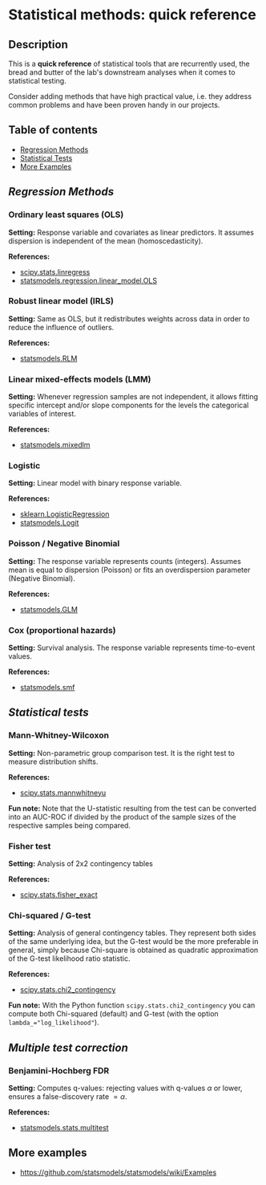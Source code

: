 # Statistical methods: quick reference

## Description

This is a **quick reference** of statistical tools that are recurrently used, the bread and butter of the lab's
downstream analyses when it comes to statistical testing.

Consider adding methods that have high practical value, i.e. they address common problems and have been
proven handy in our projects.

## Table of contents

- [Regression Methods](#section1)
- [Statistical Tests](#section2)
- [More Examples](#section3)

<div id='section1'/>

## *Regression Methods*

### Ordinary least squares (OLS)

**Setting:** Response variable and covariates as linear predictors. It assumes dispersion is independent of
the mean (homoscedasticity).

**References:**

- [scipy.stats.linregress](https://docs.scipy.org/doc/scipy/reference/generated/scipy.stats.linregress.html)
- [statsmodels.regression.linear_model.OLS](https://www.statsmodels.org/dev/generated/statsmodels.regression.linear_model.OLS.html) <!--markdownlint-disable MD013-->

### Robust linear model (IRLS)

**Setting:** Same as OLS, but it redistributes weights across data in order to reduce the influence of outliers.

**References:**

- [statsmodels.RLM](https://www.statsmodels.org/dev/examples/notebooks/generated/robust_models_0.html)

### Linear mixed-effects models (LMM)

**Setting:** Whenever regression samples are not independent, it allows fitting specific intercept and/or slope components for the levels the categorical variables of interest.

**References:**

- [statsmodels.mixedlm](https://www.statsmodels.org/stable/examples/notebooks/generated/mixed_lm_example.html)

### Logistic

**Setting:** Linear model with binary response variable.

**References:**

- [sklearn.LogisticRegression](https://scikit-learn.org/stable/modules/generated/sklearn.linear_model.LogisticRegression.html)
- [statsmodels.Logit](https://www.statsmodels.org/stable/generated/statsmodels.discrete.discrete_model.Logit.html)

### Poisson / Negative Binomial

**Setting:** The response variable represents counts (integers). Assumes mean is equal to dispersion (Poisson) or fits an overdispersion parameter (Negative Binomial).

**References:**

- [statsmodels.GLM](https://www.statsmodels.org/dev/glm.html#generalized-linear-models)

### Cox (proportional hazards)

**Setting:** Survival analysis. The response variable represents time-to-event values.

**References:**

- [statsmodels.smf](https://www.statsmodels.org/stable/duration.html#regression-methods)

<div id='section2'>

## *Statistical tests*

### Mann-Whitney-Wilcoxon

**Setting:** Non-parametric group comparison test. It is the right test to measure distribution shifts.

**References:**

- [scipy.stats.mannwhitneyu](https://docs.scipy.org/doc/scipy-1.15.2/reference/generated/scipy.stats.mannwhitneyu.html)

**Fun note:**
Note that the U-statistic resulting from the test can be converted into an AUC-ROC if divided by the product of the sample sizes of the respective samples being compared.

### Fisher test

**Setting:** Analysis of 2x2 contingency tables

**References:**

- [scipy.stats.fisher_exact](https://docs.scipy.org/doc/scipy/reference/generated/scipy.stats.fisher_exact.html)

### Chi-squared / G-test

**Setting:** Analysis of general contingency tables. They represent both sides of the same underlying idea, but the G-test would be the more preferable in general, simply because Chi-square is obtained as quadratic approximation of the G-test likelihood ratio statistic.

**References:**

- [scipy.stats.chi2_contingency](https://docs.scipy.org/doc/scipy/reference/generated/scipy.stats.chi2.html)

**Fun note:**
With the Python function `scipy.stats.chi2_contingency` you can compute both Chi-squared (default) and G-test
(with the option `lambda_="log_likelihood"`).

## *Multiple test correction*

### Benjamini-Hochberg FDR

**Setting:**
Computes q-values: rejecting values with q-values $\alpha$ or lower, ensures a false-discovery rate $=\alpha$.

**References:**

- [statsmodels.stats.multitest](https://www.statsmodels.org/dev/generated/statsmodels.stats.multitest.fdrcorrection.html) <!--markdownlint-disable MD013-->

<div id='section3'/>

## More examples

- <https://github.com/statsmodels/statsmodels/wiki/Examples>
